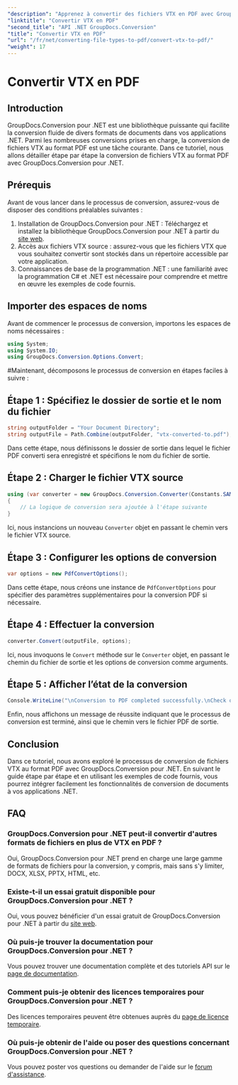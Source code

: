 ```yaml
---
"description": "Apprenez à convertir des fichiers VTX en PDF avec GroupDocs.Conversion pour .NET. Guide étape par étape avec exemples de code pour une intégration transparente."
"linktitle": "Convertir VTX en PDF"
"second_title": "API .NET GroupDocs.Conversion"
"title": "Convertir VTX en PDF"
"url": "/fr/net/converting-file-types-to-pdf/convert-vtx-to-pdf/"
"weight": 17
---
```


# Convertir VTX en PDF

## Introduction
GroupDocs.Conversion pour .NET est une bibliothèque puissante qui facilite la conversion fluide de divers formats de documents dans vos applications .NET. Parmi les nombreuses conversions prises en charge, la conversion de fichiers VTX au format PDF est une tâche courante. Dans ce tutoriel, nous allons détailler étape par étape la conversion de fichiers VTX au format PDF avec GroupDocs.Conversion pour .NET.
## Prérequis
Avant de vous lancer dans le processus de conversion, assurez-vous de disposer des conditions préalables suivantes :
1. Installation de GroupDocs.Conversion pour .NET : Téléchargez et installez la bibliothèque GroupDocs.Conversion pour .NET à partir du [site web](https://releases.groupdocs.com/conversion/net/).
2. Accès aux fichiers VTX source : assurez-vous que les fichiers VTX que vous souhaitez convertir sont stockés dans un répertoire accessible par votre application.
3. Connaissances de base de la programmation .NET : une familiarité avec la programmation C# et .NET est nécessaire pour comprendre et mettre en œuvre les exemples de code fournis.

## Importer des espaces de noms
Avant de commencer le processus de conversion, importons les espaces de noms nécessaires :
```csharp
using System;
using System.IO;
using GroupDocs.Conversion.Options.Convert;
```
#Maintenant, décomposons le processus de conversion en étapes faciles à suivre :
## Étape 1 : Spécifiez le dossier de sortie et le nom du fichier
```csharp
string outputFolder = "Your Document Directory";
string outputFile = Path.Combine(outputFolder, "vtx-converted-to.pdf");
```
Dans cette étape, nous définissons le dossier de sortie dans lequel le fichier PDF converti sera enregistré et spécifions le nom du fichier de sortie.
## Étape 2 : Charger le fichier VTX source
```csharp
using (var converter = new GroupDocs.Conversion.Converter(Constants.SAMPLE_VTX))
{
    // La logique de conversion sera ajoutée à l'étape suivante
}
```
Ici, nous instancions un nouveau `Converter` objet en passant le chemin vers le fichier VTX source.
## Étape 3 : Configurer les options de conversion
```csharp
var options = new PdfConvertOptions();
```
Dans cette étape, nous créons une instance de `PdfConvertOptions` pour spécifier des paramètres supplémentaires pour la conversion PDF si nécessaire.
## Étape 4 : Effectuer la conversion
```csharp
converter.Convert(outputFile, options);
```
Ici, nous invoquons le `Convert` méthode sur le `Converter` objet, en passant le chemin du fichier de sortie et les options de conversion comme arguments.
## Étape 5 : Afficher l’état de la conversion
```csharp
Console.WriteLine("\nConversion to PDF completed successfully.\nCheck output in {0}", outputFolder);
```
Enfin, nous affichons un message de réussite indiquant que le processus de conversion est terminé, ainsi que le chemin vers le fichier PDF de sortie.

## Conclusion
Dans ce tutoriel, nous avons exploré le processus de conversion de fichiers VTX au format PDF avec GroupDocs.Conversion pour .NET. En suivant le guide étape par étape et en utilisant les exemples de code fournis, vous pourrez intégrer facilement les fonctionnalités de conversion de documents à vos applications .NET.
## FAQ
### GroupDocs.Conversion pour .NET peut-il convertir d'autres formats de fichiers en plus de VTX en PDF ?
Oui, GroupDocs.Conversion pour .NET prend en charge une large gamme de formats de fichiers pour la conversion, y compris, mais sans s'y limiter, DOCX, XLSX, PPTX, HTML, etc.
### Existe-t-il un essai gratuit disponible pour GroupDocs.Conversion pour .NET ?
Oui, vous pouvez bénéficier d'un essai gratuit de GroupDocs.Conversion pour .NET à partir du [site web](https://releases.groupdocs.com/).
### Où puis-je trouver la documentation pour GroupDocs.Conversion pour .NET ?
Vous pouvez trouver une documentation complète et des tutoriels API sur le [page de documentation](https://tutorials.groupdocs.com/conversion/net/).
### Comment puis-je obtenir des licences temporaires pour GroupDocs.Conversion pour .NET ?
Des licences temporaires peuvent être obtenues auprès du [page de licence temporaire](https://purchase.groupdocs.com/temporary-license/).
### Où puis-je obtenir de l'aide ou poser des questions concernant GroupDocs.Conversion pour .NET ?
Vous pouvez poster vos questions ou demander de l'aide sur le [forum d'assistance](https://forum.groupdocs.com/c/conversion/11).